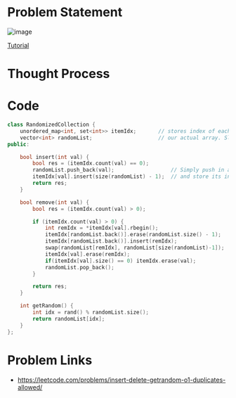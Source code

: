 # Problem Statement

![image](https://user-images.githubusercontent.com/10897423/138561107-5406e329-e69c-4312-8505-30e00a30879b.png)

[Tutorial](https://www.youtube.com/watch?v=a-UYY_DvCBY&list=PL-Jc9J83PIiEp9DKNiaQyjuDeg3XSoVMR&index=56)

# Thought Process

# Code
```cpp
class RandomizedCollection {
    unordered_map<int, set<int>> itemIdx;       // stores index of each item (even duplicates!)
    vector<int> randomList;                     // our actual array. Slow, that's why we have the map above
public:

    bool insert(int val) {
        bool res = (itemIdx.count(val) == 0);
        randomList.push_back(val);                  // Simply push in array
        itemIdx[val].insert(size(randomList) - 1);  // and store its index
        return res;
    }

    bool remove(int val) {
        bool res = (itemIdx.count(val) > 0);

        if (itemIdx.count(val) > 0) {
            int remIdx = *itemIdx[val].rbegin();                        // take index of item to be removed
            itemIdx[randomList.back()].erase(randomList.size() - 1);    // change index of last item of array
            itemIdx[randomList.back()].insert(remIdx);
            swap(randomList[remIdx], randomList[size(randomList)-1]);   // swap with last item, then pop
            itemIdx[val].erase(remIdx);
            if(itemIdx[val].size() == 0) itemIdx.erase(val);
            randomList.pop_back();
        }

        return res;
    }

    int getRandom() {
        int idx = rand() % randomList.size();
        return randomList[idx];
    }
};
```

# Problem Links
- https://leetcode.com/problems/insert-delete-getrandom-o1-duplicates-allowed/
